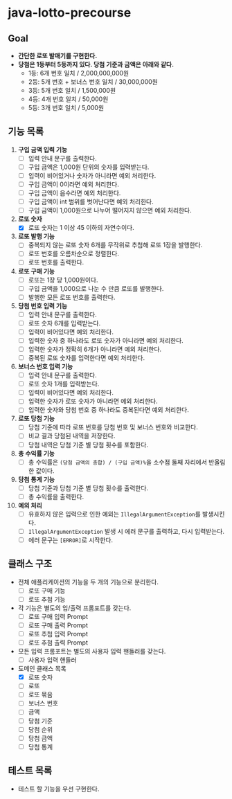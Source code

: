 # java-lotto-precourse

## Goal

- **간단한 로또 발매기를 구현한다.**
- **당첨은 1등부터 5등까지 있다. 당첨 기준과 금액은 아래와 같다.**
    - 1등: 6개 번호 일치 / 2,000,000,000원
    - 2등: 5개 번호 + 보너스 번호 일치 / 30,000,000원
    - 3등: 5개 번호 일치 / 1,500,000원
    - 4등: 4개 번호 일치 / 50,000원
    - 5등: 3개 번호 일치 / 5,000원

## 기능 목록

1. **구입 금액 입력 기능**
    - [ ] 입력 안내 문구를 출력한다.
    - [ ] 구입 금액은 1,000원 단위의 숫자를 입력받는다.
    - [ ] 입력이 비어있거나 숫자가 아니라면 예외 처리한다.
    - [ ] 구입 금액이 0이라면 예외 처리한다.
    - [ ] 구입 금액이 음수라면 예외 처리한다.
    - [ ] 구입 금액이 int 범위를 벗어난다면 예외 처리한다.
    - [ ] 구입 금액이 1,000원으로 나누어 떨어지지 않으면 예외 처리한다.
2. **로또 숫자**
    - [x] 로또 숫자는 1 이상 45 이하의 자연수이다.
3. **로또 발행 기능**
    - [ ] 중복되지 않는 로또 숫자 6개를 무작위로 추첨해 로또 1장을 발행한다.
    - [ ] 로또 번호를 오름차순으로 정렬한다.
    - [ ] 로또 번호를 출력한다.
4. **로또 구매 기능**
    - [ ] 로또는 1장 당 1,000원이다.
    - [ ] 구입 금액을 1,000으로 나눈 수 만큼 로또를 발행한다.
    - [ ] 발행한 모든 로또 번호를 출력한다.
5. **당첨 번호 입력 기능**
    - [ ] 입력 안내 문구를 출력한다.
    - [ ] 로또 숫자 6개를 입력받는다.
    - [ ] 입력이 비어있다면 예외 처리한다.
    - [ ] 입력한 숫자 중 하나라도 로또 숫자가 아니라면 예외 처리한다.
    - [ ] 입력한 숫자가 정확히 6개가 아니라면 예외 처리한다.
    - [ ] 중복된 로또 숫자를 입력한다면 예외 처리한다.
6. **보너스 번호 입력 기능**
    - [ ] 입력 안내 문구를 출력한다.
    - [ ] 로또 숫자 1개를 입력받는다.
    - [ ] 입력이 비어있다면 예외 처리한다.
    - [ ] 입력한 숫자가 로또 숫자가 아니라면 예외 처리한다.
    - [ ] 입력한 숫자와 당첨 번호 중 하나라도 중복된다면 예외 처리한다.
7. **로또 당첨 기능**
    - [ ] 당첨 기준에 따라 로또 번호를 당첨 번호 및 보너스 번호와 비교한다.
    - [ ] 비교 결과 당첨된 내역을 저장한다.
    - [ ] 당첨 내역은 당첨 기준 별 당첨 횟수를 포함한다.
8. **총 수익률 기능**
    - [ ] 총 수익률은 `(당첨 금액의 총합) / (구입 금액)%`을 소수점 둘째 자리에서 반올림한 값이다.
9. **당첨 통계 기능**
    - [ ] 당첨 기준과 당첨 기준 별 당첨 횟수를 출력한다.
    - [ ] 총 수익률을 출력한다.
10. **예외 처리**
    - [ ] 유효하지 않은 입력으로 인한 예외는 `IllegalArgumentException`를 발생시킨다.
    - [ ] `IllegalArgumentException` 발생 시 에러 문구를 출력하고, 다시 입력받는다.
    - [ ] 에러 문구는 `[ERROR]`로 시작한다.

## 클래스 구조

- 전체 애플리케이션의 기능을 두 개의 기능으로 분리한다.
    - [ ] 로또 구매 기능
    - [ ] 로또 추첨 기능
- 각 기능은 별도의 입/출력 프롬포트를 갖는다.
    - [ ] 로또 구매 입력 Prompt
    - [ ] 로또 구매 출력 Prompt
    - [ ] 로또 추첨 입력 Prompt
    - [ ] 로또 추첨 출력 Prompt
- 모든 입력 프롬포트는 별도의 사용자 입력 핸들러를 갖는다.
    - [ ] 사용자 입력 핸들러
- 도메인 클래스 목록
    - [x] 로또 숫자
    - [ ] 로또
    - [ ] 로또 묶음
    - [ ] 보너스 번호
    - [ ] 금액
    - [ ] 당첨 기준
    - [ ] 당첨 순위
    - [ ] 당첨 금액
    - [ ] 당첨 통계

## 테스트 목록

- 테스트 할 기능을 우선 구현한다.